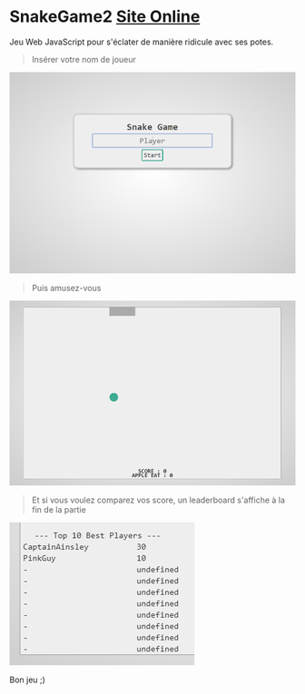 # SnakeGame2 <a href="http://betawallahso.altervista.org/SnakeGame2/">Site Online</a>
Jeu Web JavaScript pour s'éclater de manière ridicule avec ses potes.

> Insérer votre nom de joueur
<img src='https://raw.githubusercontent.com/Tracks12/SnakeGame2/master/screenshots/playername.png' />

> Puis amusez-vous
<img src='https://raw.githubusercontent.com/Tracks12/SnakeGame2/master/screenshots/play.png' />

> Et si vous voulez comparez vos score, un leaderboard s'affiche à la fin de la partie
<img src='https://raw.githubusercontent.com/Tracks12/SnakeGame2/master/screenshots/leaderboard.png' />

Bon jeu ;)
